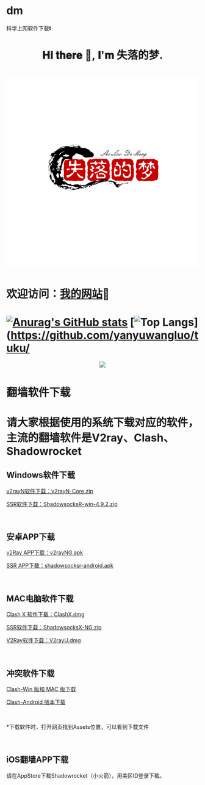 # dm
科学上网软件下载⏬
# <h1 align="center"> 𝐇𝐢 𝐭𝐡𝐞𝐫𝐞 👋, 𝐈'𝐦 失落的梦. </h1>
# <p><img alt="Magic Code Wizards" src="https://raw.githubusercontent.com/wurendi001/dm/main/%E5%A4%B1%E8%90%BD%E7%9A%84%E6%A2%A6logo.png"/></p>
# <p>欢迎访问：[我的网站](https://www.kehu33.asia/ "失落的梦")💖</p>
# [![Anurag's GitHub stats](https://github-readme-stats.vercel.app/api?username=yanyuwangluo)](https://github.com/yanyuwangluo/tuku/) [![Top Langs](https://github-readme-stats.vercel.app/api/top-langs/?username=yanyuwangluo)](https://github.com/yanyuwangluo/tuku/

<p align="center">
<a href="https://hits.seeyoufarm.com"><img src="https://hits.seeyoufarm.com/api/count/incr/badge.svg?url=https%3A%2F%2Fgithub.com%2Fwurendi001%2Fdm&count_bg=%233DBAC8&title_bg=%230456EF&icon=storybook.svg&icon_color=%23FA0086&title=%E8%AE%BF%E9%97%AE%E7%BB%9F%E8%AE%A1&edge_flat=false"/></a>
</p>

</p>
<h1>翻墙软件下载<h1>
<p>请大家根据使用的系统下载对应的软件，主流的翻墙软件是V2ray、Clash、Shadowrocket<br>
</p>
<h2>Windows软件下载</h2>
<p><a href="https://github.com/2dust/v2rayN/releases/latest" target="_blank">v2rayN软件下载：v2rayN-Core.zip</a></p>
<p><a href="https://github.com/shadowsocksrr/shadowsocksr-csharp/releases" target="_blank">SSR软件下载：ShadowsocksR-win-4.9.2.zip</a></p >
<br>
<h2>安卓APP下载</h2>
<P><a href="https://github.com/2dust/v2rayNG/releases/latest" target="_blank">v2Ray APP下载：v2rayNG.apk</a></P>
<P><a href="https://github.com/shadowsocksrr/shadowsocksr-android/releases" target="_blank">SSR APP下载：shadowsocksr-android.apk</a></P>
<br>
<h2>MAC电脑软件下载</h2>
<P><a href="https://github.com/yichengchen/clashX/releases" target="_blank">Clash X 软件下载：ClashX.dmg</a></P>
<P><a href="https://github.com/qinyuhang/ShadowsocksX-NG-R/releases/download/1.4.4-r8/ShadowsocksX-NG-R8.dmg" target="_blank">SSR软件下载：ShadowsocksX-NG.zip</a></P>
<P><a href="https://github.com/yanue/V2rayU/releases" target="_blank">V2Ray软件下载：V2rayU.dmg</a></P>
<br>
<h2>冲突软件下载</h2>
<P><a href="https://github.com/Fndroid/clash_for_windows_pkg/releases" target="_blank">Clash-Win 版和 MAC 版下载</a></P>
<P><a href="https://github.com/Kr328/ClashForAndroid/releases" target="_blank">Clash-Android 版本下载</a></P>
<br>
<p>*下载软件时，打开网页找到Assets位置，可以看到下载文件</p><br>
<h2>iOS翻墙APP下载</h2>
<P>请在AppStore下载Shadowrocket（小火箭），用美区ID登录下载。</P>
